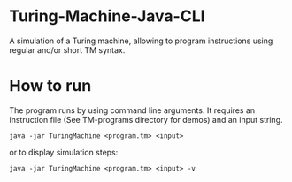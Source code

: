 # Turing-Machine-Java-CLI
A simulation of a Turing machine, allowing to program instructions using regular and/or short TM syntax.

# How to run
The program runs by using command line arguments. It requires an instruction file (See TM-programs directory for demos) and an input string.
```
java -jar TuringMachine <program.tm> <input>
```
or to display simulation steps:
```
java -jar TuringMachine <program.tm> <input> -v
```
